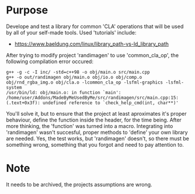 # Purpose
Develope and test a library for common 'CLA' operations that will be used by all of your self-made tools.
Used 'tutorials' include: 
- https://www.baeldung.com/linux/library_path-vs-ld_library_path

After trying to modify project 'randimagen' to use 'common_cla_op', the following compilation error occured: 
```
g++ -g -c -I inc/ -std=c++98 -o obj/main.o src/main.cpp
g++ -o out/randimagen obj/main.o obj/io.o obj/comp.o obj/rnd_rgba_img.o obj/cla.o -lcommon_cla_op -lsfml-graphics -lsfml-system
/usr/bin/ld: obj/main.o: in function `main':
/home/user/Addons/MadeByMeUsedByMe/src/randimagen/src/main.cpp:15:(.text+0x3f): undefined reference to `check_help_cmd(int, char**)'
```
You'll solve it, but to ensure that the project at least aproximates it's proper behaviour, define the function inside the header, for the 
 time being.
After more thinking, the 'function' was turned into a macro.
Integrating into 'randimagen' wasn't succesful, proper methods to 'define' your own library are needed.
Yes, the test works, but 'randimagen' doesn't, so there must be something wrong, something that you forgot and need to pay attention to.

# Note
It needs to be archived, the projects assumptions are wrong.
